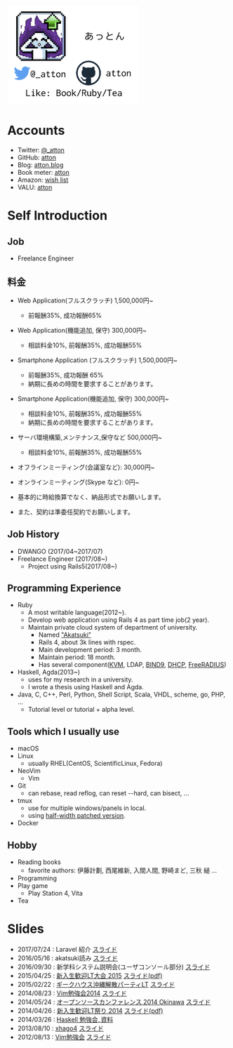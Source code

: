 <title>atton-.github.com</title>

<img src="business_card.png" alt="めいし" width="300px">


# Accounts
* Twitter: [@_atton](https://twitter.com/_atton)
* GitHub:  [atton](https://github.com/atton)
* Blog: [atton.blog](https://attonblog.blogspot.jp/)
* Book meter: [atton](https://bookmeter.com/users/764422)
* Amazon: [wish list](https://www.amazon.co.jp/registry/wishlist/273DXGJEJLEVN/)
* VALU: [atton](https://valu.is/atton)

# Self Introduction

## Job
* Freelance Engineer

## 料金
* Web Application(フルスクラッチ) 1,500,000円~
    * 前報酬35%, 成功報酬65%
* Web Application(機能追加, 保守) 300,000円~
    * 相談料金10%, 前報酬35%, 成功報酬55%
* Smartphone Application (フルスクラッチ) 1,500,000円~
    * 前報酬35%, 成功報酬 65%
    * 納期に長めの時間を要求することがあります。
* Smartphone Application(機能追加, 保守) 300,000円~
    * 相談料金10%, 前報酬35%, 成功報酬55%
    * 納期に長めの時間を要求することがあります。
* サーバ環境構築,メンテナンス,保守など 500,000円~
    * 相談料金10%, 前報酬35%, 成功報酬55%
* オフラインミーティング(会議室など): 30,000円~
* オンラインミーティング(Skype など): 0円~

* 基本的に時給換算でなく、納品形式でお願いします。
* また、契約は準委任契約でお願いします。


## Job History
* DWANGO (2017/04~2017/07)
* Freelance Engineer (2017/08~)
    * Project using Rails5(2017/08~)

## Programming Experience
* Ruby
    * A most writable language(2012~).
    * Develop web application using Rails 4 as part time job(2 year).
    * Maintain private cloud system of department of university.
        * Named ["Akatsuki"](https://attonblog.blogspot.jp/2016/05/akatsuki-reading.html)
        * Rails 4, about 3k lines with rspec.
        * Main development period: 3 month.
        * Maintain period: 18 month.
        * Has several component([KVM](https://attonblog.blogspot.jp/2015/10/control-kvm-using-fog-libvirt.html), LDAP, [BIND9](https://attonblog.blogspot.jp/2015/10/bind-sdb-with-rails.html), [DHCP](https://attonblog.blogspot.jp/2015/12/freeradius-multiple-dhcp.html), [FreeRADIUS](https://attonblog.blogspot.jp/2015/10/freeradius-dhcp-with-rails.html))
* Haskell, Agda(2013~)
    * uses for my research in a university.
    * I wrote a thesis using Haskell and Agda.
* Java, C, C++, Perl, Python, Shell Script, Scala, VHDL, scheme, go, PHP, ...
    * Tutorial level or tutorial + alpha level.

## Tools which I usually use
* macOS
* Linux
    * usually RHEL(CentOS, ScientificLinux, Fedora)
* NeoVim
    * Vim
* Git
    * can rebase, read reflog, can reset --hard, can bisect, ...
* tmux
    * use for multiple windows/panels in local.
    * using [half-width patched version](https://attonblog.blogspot.jp/2017/04/full-width-tmux.html).
* Docker

## Hobby
* Reading books
    * favorite authors: 伊藤計劃, 西尾維新, 入間人間, 野崎まど, 三秋 縋 ...
* Programming
* Play game
    * Play Station 4, Vita
* Tea


# Slides
* 2017/07/24 : Laravel 紹介 [スライド](slides/laravel51/slide.html)
* 2016/05/16 : akatsuki読み [スライド](slides/akatsuki-reading/slide.html)
* 2016/09/30 : 新学科システム説明会(ユーザコンソール部分) [スライド](slides/syskan-new-system-presentation/slide.html)
* 2015/04/25 : [新入生歓迎LT大会 2015](https://a2abe3fb399b60bc8c18fbfcd3.doorkeeper.jp/events/23373) [スライド(pdf)](slides/ie-lt-2015/ie-lt-2015.pdf)
* 2015/02/22 : [ギークハウス沖縄解散パーティLT](https://atnd.org/events/61450) [スライド](slides/geeoki_last/geeoki.html)
* 2014/08/23 : [Vim勉強会2014](https://atnd.org/events/55445) [スライド](slides/ie-vim-2014/slide.html)
* 2014/05/24 : [オープンソースカンファレンス 2014 Okinawa](http://www.ospn.jp/osc2014-okinawa/) [スライド](slides/osc2014/slide.html)
* 2014/04/26 : [新入生歓迎LT祭り 2014](https://atnd.org/events/49555) [スライド(pdf)](slides/ie-lt-2014/ie-lt-2014.pdf)
* 2014/03/26 : [Haskell 勉強会](https://atnd.org/events/48884)_[資料](https://github.com/ie-developers/ie-haskell)
* 2013/08/10 : [xhago4](http://hago.doorkeeper.jp/events/4396) [スライド](slides/xhago4/xhago4.html)
* 2012/08/13 : [Vim勉強会](http://atnd.org/events/30822) [スライド](slides/iedev_vim/iedev_vim.html)


